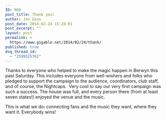 ```yaml
---
ID: 960
post_title: Thank you!
author: Jen Gies
post_date: 2014-02-24 15:28:01
post_excerpt: ""
layout: post
permalink: >
  https://www.gigable.net/2014/02/24/thank/
published: true
dsq_thread_id:
  - "2599525762"
---
```

Thanks to everyone who helped to make the magic happen in Berwyn this past Saturday. This includes everyone from well-wishers and folks who pledged to support the campaign to the audience, coordinators, club staff, and of course, the Nightcaps.  Very cool to say our very first campaign was such a success. The house was full, and every person there (from at least seven states!) enjoyed the venue and the music.

This is what we do: connecting fans and the music they want, where they want it. Everybody wins!